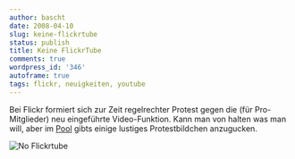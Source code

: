 ```yaml
---
author: bascht
date: 2008-04-10
slug: keine-flickrtube
status: publish
title: Keine FlickrTube
comments: true
wordpress_id: '346'
autoframe: true
tags: flickr, neuigkeiten, youtube
---
```


Bei Flickr formiert sich zur Zeit regelrechter Protest gegen die
(für Pro-Mitglieder) neu eingeführte Video-Funktion. Kann man von
halten was man will, aber im
[Pool](http://flickr.com/groups/no_video_on_flickr/pool/) gibts
einige lustiges Protestbildchen anzugucken.

![No Flickrtube](/blog/2008-04-10-keine-flickrtube/notoflickrtube.jpg)
